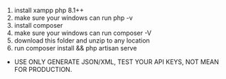 1. install xampp php 8.1++
2. make sure your windows can run php -v
3. install composer
4. make sure your windows can run composer -V
5. download this folder and unzip to any location
6. run composer install && php artisan serve
* USE ONLY GENERATE JSON/XML, TEST YOUR API KEYS, NOT MEAN FOR PRODUCTION.
